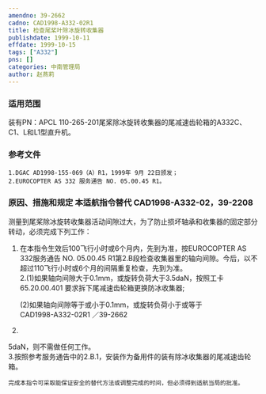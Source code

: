 ```yaml
---
amendno: 39-2662  
cadno: CAD1998-A332-02R1  
title: 检查尾桨叶除冰旋转收集器  
publishdate: 1999-10-11  
effdate: 1999-10-15  
tags: ["A332"]  
pns: []  
categories: 中南管理局  
author: 赵燕莉  
---
```

  
### 适用范围  
装有PN：APCL 110-265-201尾桨除冰旋转收集器的尾减速齿轮箱的A332C、C1、L和L1型直升机。  
  
<!--more-->  
### 参考文件  
    1.DGAC AD1998-155-069（A）R1，1999年 9月 22日颁发；  
    2.EUROCOPTER AS 332 服务通告 NO. 05.00.45 R1。  
  
### 原因、措施和规定 本适航指令替代 CAD1998-A332-02，39-2208  
测量到尾桨除冰旋转收集器活动间隙过大，为了防止损坏轴承和收集器的固定部分转动，必须完成下列工作：  
1. 在本指令生效后100飞行小时或6个月内，先到为准，按EUROCOPTER AS 332服务通告 NO. 05.00.45 R1第2.B段检查收集器里的轴向间隙。今后，以不超过110飞行小时或6个月的间隔重复检查，先到为准。  
    2.(1)如果轴向间隙大于0.1mm，或旋转负荷大于3.5daN，按照工卡65.20.00.401 要求拆下尾减速齿轮箱更换防冰收集器;  
  
      (2)如果轴向间隙等于或小于0.1mm，或旋转负荷小于或等于  
       CAD1998-A332-02R1   ／39-2662  
3.  
5daN，则不需做任何工作。  
    3.按照参考服务通告中的2.B.1，安装作为备用件的装有除冰收集器的尾减速齿轮箱。  
  
    完成本指令可采取能保证安全的替代方法或调整完成的时间，但必须得到适航当局的批准。  
